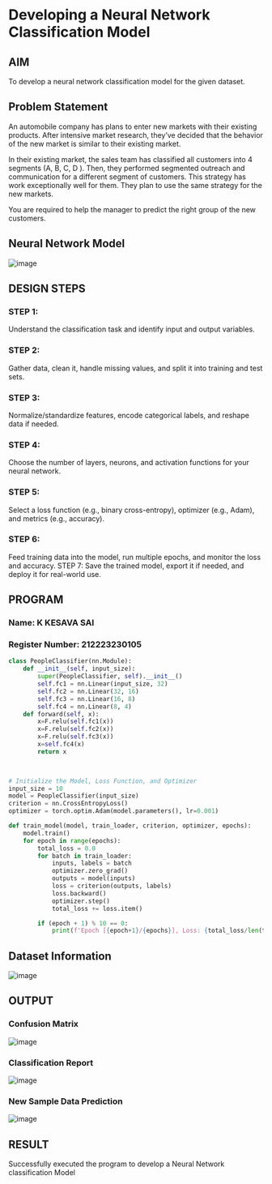 # Developing a Neural Network Classification Model

## AIM

To develop a neural network classification model for the given dataset.

## Problem Statement

An automobile company has plans to enter new markets with their existing products. After intensive market research, they’ve decided that the behavior of the new market is similar to their existing market.

In their existing market, the sales team has classified all customers into 4 segments (A, B, C, D ). Then, they performed segmented outreach and communication for a different segment of customers. This strategy has work exceptionally well for them. They plan to use the same strategy for the new markets.

You are required to help the manager to predict the right group of the new customers.

## Neural Network Model

![image](https://github.com/user-attachments/assets/e2163f52-1a13-41ee-ab49-5f9400150583)


## DESIGN STEPS

### STEP 1:
Understand the classification task and identify input and output variables.

### STEP 2:
Gather data, clean it, handle missing values, and split it into training and test sets.

### STEP 3:
Normalize/standardize features, encode categorical labels, and reshape data if needed.

### STEP 4:
Choose the number of layers, neurons, and activation functions for your neural network.

### STEP 5:
Select a loss function (e.g., binary cross-entropy), optimizer (e.g., Adam), and metrics (e.g., accuracy).

### STEP 6:
Feed training data into the model, run multiple epochs, and monitor the loss and accuracy. STEP 7: Save the trained model, export it if needed, and deploy it for real-world use.

## PROGRAM

### Name: K KESAVA SAI 
### Register Number: 212223230105

```python
class PeopleClassifier(nn.Module):
    def __init__(self, input_size):
        super(PeopleClassifier, self).__init__()
        self.fc1 = nn.Linear(input_size, 32)
        self.fc2 = nn.Linear(32, 16)
        self.fc3 = nn.Linear(16, 8)
        self.fc4 = nn.Linear(8, 4)
    def forward(self, x):
        x=F.relu(self.fc1(x))
        x=F.relu(self.fc2(x))
        x=F.relu(self.fc3(x))
        x=self.fc4(x)
        return x

        

```
```python
# Initialize the Model, Loss Function, and Optimizer
input_size = 10
model = PeopleClassifier(input_size)
criterion = nn.CrossEntropyLoss()
optimizer = torch.optim.Adam(model.parameters(), lr=0.001)

```
```python
def train_model(model, train_loader, criterion, optimizer, epochs):
    model.train()
    for epoch in range(epochs):
        total_loss = 0.0
        for batch in train_loader:
            inputs, labels = batch
            optimizer.zero_grad()
            outputs = model(inputs)
            loss = criterion(outputs, labels)
            loss.backward()
            optimizer.step()
            total_loss += loss.item()

        if (epoch + 1) % 10 == 0:
            print(f'Epoch [{epoch+1}/{epochs}], Loss: {total_loss/len(train_loader):.4f}')
```



## Dataset Information

![image](https://github.com/user-attachments/assets/70cb442d-521a-4133-a16a-d6469cd357bc)


## OUTPUT
### Confusion Matrix

![image](https://github.com/user-attachments/assets/c1de8970-7729-4fdc-a01d-032f5d2f6907)



### Classification Report

![image](https://github.com/user-attachments/assets/73ab7111-22d4-466d-9be6-d2379df5bd4b)




### New Sample Data Prediction
![image](https://github.com/user-attachments/assets/ec1fec9a-8a1f-4332-a9ff-ca8f66cc4450)



## RESULT
Successfully executed the program to develop a Neural Network classification Model
